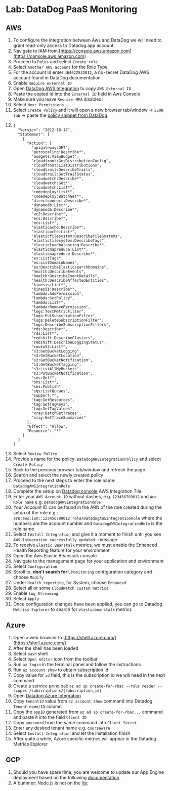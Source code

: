 # Lab: DataDog PaaS Monitoring

## AWS

1. To configure the integration between Aws and DataDog we will need to grant read-only access to Datadog app account
2. Navigate to IAM from [https://console.aws.amazon.com](https://console.aws.amazon.com)
3. Proceed to `Roles` and select `Create role`
4. Select `Another AWS account` for the Role Type
5. For the account Id enter `464622532012`, a no-secret DataDog AWS account found in DataDog documentation
6. Enable `Require external ID`
1. Open [DataDog AWS Integration](https://app.datadoghq.com/account/settings#integrations/amazon_web_services) to copy `AWS External ID`
1. Paste the copied id into the `External ID` field in Aws Console
7. Make sure you leave `Require MFA` disabled!
8. Select `Nex: Permissions`
9. Select `Create Policy` and it will open a new browser tab/window -&gt; `JSON tab` -&gt; paste the [policy snippet from DataDog](https://docs.datadoghq.com/integrations/amazon_web_services/?tab=allpermissions#datadog-aws-iam-policy):
10. ```
    {
      "Version": "2012-10-17",
      "Statement": [
        {
          "Action": [
            "apigateway:GET",
            "autoscaling:Describe*",
            "budgets:ViewBudget",
            "cloudfront:GetDistributionConfig",
            "cloudfront:ListDistributions",
            "cloudtrail:DescribeTrails",
            "cloudtrail:GetTrailStatus",
            "cloudwatch:Describe*",
            "cloudwatch:Get*",
            "cloudwatch:List*",
            "codedeploy:List*",
            "codedeploy:BatchGet*",
            "directconnect:Describe*",
            "dynamodb:List*",
            "dynamodb:Describe*",
            "ec2:Describe*",
            "ecs:Describe*",
            "ecs:List*",
            "elasticache:Describe*",
            "elasticache:List*",
            "elasticfilesystem:DescribeFileSystems",
            "elasticfilesystem:DescribeTags",
            "elasticloadbalancing:Describe*",
            "elasticmapreduce:List*",
            "elasticmapreduce:Describe*",
            "es:ListTags",
            "es:ListDomainNames",
            "es:DescribeElasticsearchDomains",
            "health:DescribeEvents",
            "health:DescribeEventDetails",
            "health:DescribeAffectedEntities",
            "kinesis:List*",
            "kinesis:Describe*",
            "lambda:AddPermission",
            "lambda:GetPolicy",
            "lambda:List*",
            "lambda:RemovePermission",
            "logs:TestMetricFilter",
            "logs:PutSubscriptionFilter",
            "logs:DeleteSubscriptionFilter",
            "logs:DescribeSubscriptionFilters",
            "rds:Describe*",
            "rds:List*",
            "redshift:DescribeClusters",
            "redshift:DescribeLoggingStatus",
            "route53:List*",
            "s3:GetBucketLogging",
            "s3:GetBucketLocation",
            "s3:GetBucketNotification",
            "s3:GetBucketTagging",
            "s3:ListAllMyBuckets",
            "s3:PutBucketNotification",
            "ses:Get*",
            "sns:List*",
            "sns:Publish",
            "sqs:ListQueues",
            "support:*",
            "tag:GetResources",
            "tag:GetTagKeys",
            "tag:GetTagValues",
            "xray:BatchGetTraces",
            "xray:GetTraceSummaries"
          ],
          "Effect": "Allow",
          "Resource": "*"
        }
      ]
    }
    ```
11. Select `Review Policy`
12. Provide a name for the policy: `DatadogAWSIntegrationPolicy`  and select `Create Policy`
13. Back to the previous browser tab/window and refresh the page
14. Search and select the newly created policy
15. Proceed to the next steps to enter the role name: `DatadogAWSIntegrationRole`
16. Complete the setup on [Datadog console](https://app.datadoghq.com/account/settings#integrations/amazon_web_services) AWS Integration Tile
17. Enter your `AWS Account ID` without dashes, e.g. `123456789012` and `Aws Role name` e.g. `DatadogAWSIntegrationRole`
18. Your Account ID can be found in the ARN of the role created during the setup of the role e.g.: `arn:aws:iam::123456789012:role/DatadogAWSIntegrationRole` where the numbers are the account number and `DatadogAWSIntegrationRole` is the role name
19. Select `Install Integration` and give it a moment to finish until you see `AWS Integration successfully updated.` message
20. To receive `Elastic Beanstalk` metrics, we must enable the Enhanced Health Reporting feature for your environment
21. Open the Aws Elastic Beanstalk console
22. Navigate to the management page for your application and environment
23. Select `Configuration`
24. Scroll to, **don't search for!**, `Monitoring` configuration category and choose `Modify`
25. Under `Health reporting`, for System, choose `Enhanced`
26. Select all or some `CloudWatch Custom metrics`
27. Enable `Log Streaming` 
28. Select `Apply`
29. Once configuration changes have been applied, you can go to Datadog `Metrics Explorer` to search for `elasticbeanstalk` metrics

## Azure

1. Open a web browser to [https://shell.azure.com/](https://shell.azure.com/)
2. After the shell has been loaded
3. Select `bash` shell
4. Select `Open editor` icon from the toolbar
5. Run `az login` in the terminal panel and follow the instructions
6. Run `az account show` to obtain subscription id
7. Copy value for `id` field, this is the subscription id we will need in the next command
8. Create a service principal: `az ad sp create-for-rbac --role reader --scopes /subscriptions/{subscription_id}`
9. Open [Datadog Azure Integration](https://app.datadoghq.com/account/settings#integrations/azure)
10. Copy `tenantId` value from `az account show` command into Datadog `Tenant name/ID` column
11. Copy the `appID` generated from `az ad sp create-for-rbac...` command and paste it into the field `Client ID`
12. Copy `password` from the same command into `Client Secret`
13. Enter any desired tenant name e.g. `courseware`
14. Select `Install Integration` and let the installation finish
15. After quite a while, Azure specific metrics will appear in the Datadog Metrics Explorer

## GCP

1. Should you have spare time, you are welcome to update our App Engine deployment based on the following [documentation](https://app.datadoghq.com/account/settings#integrations/google-app-engine)
2. A bummer: Node.js is not on the [list](https://docs.datadoghq.com/integrations/google_app_engine/)



